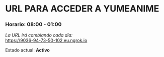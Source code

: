 # URL PARA ACCEDER A YUMEANIME

### Horario: 08:00 - 01:00

*La URL irá cambiando cada día:*  
https://9036-94-73-50-102.eu.ngrok.io

Estado actual: **Activo**
